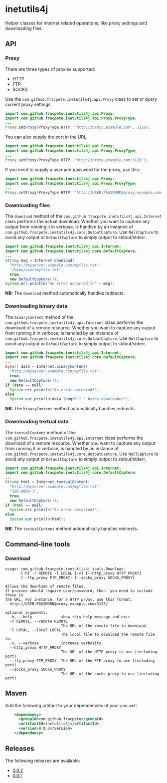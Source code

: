 # inetutils4j
Helper classes for internet related operations, like proxy settings and 
downloading files.

## API

### Proxy
There are three types of proxies supported:
* HTTP
* FTP
* SOCKS

Use the `com.github.fracpete.inetutils4j.api.Proxy` class to set or query 
current proxy settings:

```java
import com.github.fracpete.inetutils4j.api.Proxy;
import com.github.fracpete.inetutils4j.api.Proxy.ProxyType;
...
Proxy.setProxy(ProxyType.HTTP, "http://proxy.example.com", 3128);
``` 

You can also supply the port in the URL:

```java
import com.github.fracpete.inetutils4j.api.Proxy;
import com.github.fracpete.inetutils4j.api.Proxy.ProxyType;
...
Proxy.setProxy(ProxyType.HTTP, "http://proxy.example.com:3128");
``` 

If you need to supply a user and password for the proxy, use this:

```java
import com.github.fracpete.inetutils4j.api.Proxy;
import com.github.fracpete.inetutils4j.api.Proxy.ProxyType;
...
Proxy.setProxy(ProxyType.HTTP, "http://USER:PASSWORD@proxy.example.com:3128");
``` 


### Downloading files

The `download` method of the `com.github.fracpete.inetutils4j.api.Internet`
class performs the actual download. Whether you want to capture any output
from running it in verbose, is handled by an instance of 
`com.github.fracpete.inetutils4j.core.OutputCapture`. Use `NullCapture`
to avoid any output or `DefaultCapture` to simply output to stdout/stderr.

```java
import com.github.fracpete.inetutils4j.api.Internet;
import com.github.fracpete.inetutils4j.core.DefaultCapture;
...
String msg = Internet.download(
  "http://myserver.example.com/myfile.txt",
  "/home/user/myfile.txt",
  true,
  new DefaultCapture());
System.err.println("An error occurred:\n" + msg);
```

**NB:** The `download` method automatically handles redirects.


### Downloading binary data

The `binaryContent` method of the `com.github.fracpete.inetutils4j.api.Internet`
class performs the download of a remote resource. Whether you want to capture any output
from running it in verbose, is handled by an instance of 
`com.github.fracpete.inetutils4j.core.OutputCapture`. Use `NullCapture`
to avoid any output or `DefaultCapture` to simply output to stdout/stderr.

```java
import com.github.fracpete.inetutils4j.api.Internet;
import com.github.fracpete.inetutils4j.core.DefaultCapture;
...
byte[] data = Internet.binaryContent(
  "http://myserver.example.com/myfile.txt",
  true,
  new DefaultCapture());
if (data == null)
  System.err.println("An error occurred!");
else
  System.out.println(data.length + " bytes downloaded");
```

**NB:** The `binaryContent` method automatically handles redirects.


### Downloading textual data

The `textualContent` method of the `com.github.fracpete.inetutils4j.api.Internet`
class performs the download of a remote resource. Whether you want to capture any output
from running it in verbose, is handled by an instance of 
`com.github.fracpete.inetutils4j.core.OutputCapture`. Use `NullCapture`
to avoid any output or `DefaultCapture` to simply output to stdout/stderr.

```java
import com.github.fracpete.inetutils4j.api.Internet;
import com.github.fracpete.inetutils4j.core.DefaultCapture;
...
String html = Internet.textualContent(
  "http://myserver.example.com/myfile.txt",
  "ISO-8859-1",
  true,
  new DefaultCapture());
if (html == null)
  System.err.println("An error occurred!");
else
  System.out.println(html);
```

**NB:** The `textualContent` method automatically handles redirects.


## Command-line tools

### Download
```
usage: com.github.fracpete.inetutils4j.tools.Download
       [-h] -r REMOTE -l LOCAL [-v] [--http_proxy HTTP_PROXY]
       [--ftp_proxy FTP_PROXY] [--socks_proxy SOCKS_PROXY]

Allows the download of remote files.
If proxies should require user/password, then  you need to include these in
the URL. For instance, for a HTTP proxy, use this format:
  http://USER:PASSWORD@proxy.example.com:3128/

optional arguments:
  -h, --help             show this help message and exit
  -r REMOTE, --remote REMOTE
                         The URL of the remote file to download
  -l LOCAL, --local LOCAL
                         The local file to download the remote file to.
  -v, --verbose          increase verbosity
  --http_proxy HTTP_PROXY
                         The URL of the HTTP proxy to use (including port)
  --ftp_proxy FTP_PROXY  The URL of the FTP proxy to use (including port)
  --socks_proxy SOCKS_PROXY
                         The URL of the socks proxy to use (including port)
```

## Maven

Add the following artifact to your dependencies of your `pom.xml`:

```xml
    <dependency>
      <groupId>com.github.fracpete</groupId>
      <artifactId>inetutils4j</artifactId>
      <version>0.0.2</version>
    </dependency>
```

## Releases

The following releases are available:

* [0.0.2](https://github.com/fracpete/inetutils4j/releases/download/inetutils4j-0.0.2/inetutils4j-0.0.2-spring-boot.jar)
* [0.0.1](https://github.com/fracpete/inetutils4j/releases/download/inetutils4j-0.0.1/inetutils4j-0.0.1-spring-boot.jar)
